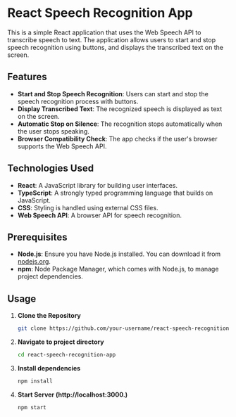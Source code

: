 # React Speech Recognition App

This is a simple React application that uses the Web Speech API to transcribe speech to text. The application allows users to start and stop speech recognition using buttons, and displays the transcribed text on the screen.

## Features

- **Start and Stop Speech Recognition**: Users can start and stop the speech recognition process with buttons.
- **Display Transcribed Text**: The recognized speech is displayed as text on the screen.
- **Automatic Stop on Silence**: The recognition stops automatically when the user stops speaking.
- **Browser Compatibility Check**: The app checks if the user's browser supports the Web Speech API.

## Technologies Used

- **React**: A JavaScript library for building user interfaces.
- **TypeScript**: A strongly typed programming language that builds on JavaScript.
- **CSS**: Styling is handled using external CSS files.
- **Web Speech API**: A browser API for speech recognition.

## Prerequisites

- **Node.js**: Ensure you have Node.js installed. You can download it from [nodejs.org](https://nodejs.org/).
- **npm**: Node Package Manager, which comes with Node.js, to manage project dependencies.

## Usage

1. **Clone the Repository**

   ```bash
   git clone https://github.com/your-username/react-speech-recognition-app.git

2. **Navigate to project directory**

   ```bash
   cd react-speech-recognition-app

3. **Install dependencies**

   ```bash
   npm install

4. **Start Server (http://localhost:3000.)**

   ```bash
   npm start

